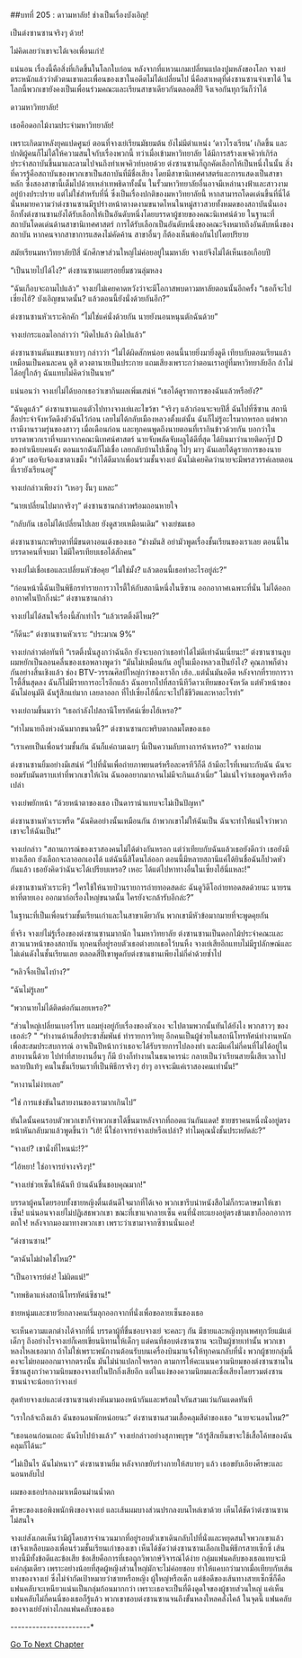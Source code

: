 ##บทที่ 205 : ดาวมหาลัย!
ช่างเป็นเรื่องบังเอิญ!

เป็นต่งซานซานจริงๆ ด้วย!

ไม่คิดเลยว่าเขาจะได้เจอเพื่อนเก่า!

แน่นอน เรื่องนี้คือสิ่งที่เกิดขึ้นในโลกใบก่อน หลังจากที่แหวนเกมเปลี่ยนแปลงปูมหลังของโลก จางเย่ตระหนักแล้วว่าตัวตนเขาและเพื่อนของเขาในอดีตไม่ได้เปลี่ยนไป นี่คือสาเหตุที่ต่งซานซานจำเขาได้ ในโลกนี้พวกเขายังคงเป็นเพื่อนร่วมคณะและเรียนสาขาเดียวกันตลอดสี่ปี จึงเจอกันทุกวันก็ว่าได้

ดาวมหาวิทยาลัย!

เธอคือดอกไม้งามประจำมหาวิทยาลัย!

เพราะเกิดมาหลังยุคแปดศูนย์ ตอนที่จางเย่เรียนมัธยมต้น ยังไม่มีตำแหน่ง ‘ดาวโรงเรียน’ เกิดขึ้น และปกติผู้คนก็ไม่ได้ให้ความสนใจกับเรื่องพวกนี้ ทว่าเมื่อเข้ามหาวิทยาลัย ได้มีการสร้างเพจคิวท์เกิร์ลประจำสถาบันขึ้นมาและลามไปจนถึงทำเพจคิวท์บอยด้วย ต่งซานซานก็ถูกคัดเลือกให้เป็นหนึ่งในนั้น สิ่งที่ควรรู้คือสถาบันของพวกเขาเป็นสถาบันที่มีชื่อเสียง โดยมีสาขานิเทศศาสตร์และการแสดงเป็นสาขาหลัก ซึ่งสองสาขานี้เต็มไปด้วยเหล่าเทพธิดาทั้งนั้น ในรั้วมหาวิทยาลัยอื่นอาจมีเหล่านางฟ้าและสาวงามอยู่บ้างประปราย แต่ไม่ใช่สำหรับที่นี่ ซึ่งเป็นเรื่องปกติของมหาวิทยาลัยนี้ หากสามารถโดดเด่นขึ้นที่นี่ได้ นั่นหมายความว่าต่งซานซานมีรูปร่างหน้าตางดงามขนาดไหนในหมู่สาวสวยทั้งหมดของสถาบันนั่นเอง อีกทั้งต่งซานซานยังได้รับเลือกให้เป็นอันดับหนึ่งโดยบรรดาผู้ชายของคณะนิเทศน์ด้วย ในฐานะที่สถาบันโดดเด่นด้านสาขานิเทศศาสตร์ การได้รับเลือกเป็นอันดับหนึ่งของคณะจึงหมายถึงอันดับหนึ่งของสถาบัน หากคนจากสาขาการแสดงไม่คัดค้าน สาขาอื่นๆ ก็ต้องเห็นพ้องกันไปโดยปริยาย

สมัยเรียนมหาวิทยาลัยปีสี่ นักศึกษาส่วนใหญ่ไม่ค่อยอยู่ในมหาลัย จางเย่จึงไม่ได้เห็นเธอเกือบปี

“เป็นนายไปได้ไง?” ต่งซานซานเผยรอยยิ้มชวนลุ่มหลง

“ฉันเกือบจะถามไปแล้ว” จางเย่ไม่เคยคาดหวังว่าจะมีโอกาสพบดาวมหาลัยตอนนั้นอีกครั้ง “เธอก็จะไปเซี่ยงไฮ้? บังเอิญขนาดนั้น? แล้วตอนนี้ยังนั่งด้วยกันอีก?”

ต่งซานซานหัวเราะคิกคัก “ไม่ใช่แค่นั่งด้วยกัน นายยังนอนหนุนตักฉันด้วย”

จางเย่กระแอมไอกล่าวว่า “ผิดไปแล้ว ผิดไปแล้ว”

ต่งซานซานดันแขนเขาเบาๆ กล่าวว่า “ไม่ได้ผิดสักหน่อย ตอนนี้นายยิ่งมายิ่งดูดี เทียบกับตอนเรียนแล้วเหมือนเป็นคนละคน ดูสิ ดวงตานายเป็นประกาย แถมเสียงเพราะกว่าตอนเราอยู่ที่มหาวิทยาลัยอีก ถ้าไม่ได้อยู่ใกล้ๆ ฉันแทบไม่คิดว่าเป็นนาย”

แน่นอนว่า จางเย่ไม่ได้บอกเธอว่าเขากินผลเพิ่มเสน่ห์ “เธอได้ดูรายการของฉันแล้วหรือยัง?”

“ฉันดูแล้ว” ต่งซานซานเอนตัวไปทางจางเย่และไขว้ขา “จริงๆ แล้วก่อนจะจบปีสี่ ฉันไปที่ซีซาน สถานีสื่อประจำจังหวัดดึงตัวฉันไว้ก่อน เลยไม่ได้กลับเมืองหลวงตั้งแต่นั้น ฉันก็ไม่รู้อะไรมากหรอก แต่พวกเรามีงานรวมรุ่นของสาวๆ เมื่อเดือนก่อน และทุกคนพูดถึงนายตอนที่เรากินข้าวด้วยกัน บอกว่าในบรรดาพวกเราที่จบมาจากคณะนิเทศน์ศาสตร์ นายจับพลัดจับผลูได้ดีที่สุด ได้ยินมาว่านายติดกรุ๊ป D ของทำเนียบคนดัง ตอนแรกฉันก็ไม่เชื่อ เลยกลับบ้านไปเช็กดู ไปๆ มาๆ ฉันเลยได้ดูรายการของนายด้วย” เธอจับจ้องเขาตาเขม็ง “ทำได้ดีมากเพื่อนร่วมชั้นจางเย่ ฉันไม่เคยคิดว่านายจะมีพรสวรรค์เลยตอนที่เรายังเรียนอยู่”

จางเย่กล่าวเพียงว่า “เหอๆ งั้นๆ แหละ”

“นายเปลี่ยนไปมากจริงๆ” ต่งซานซานกล่าวพร้อมถอนหายใจ

“กลับกัน เธอไม่ได้เปลี่ยนไปเลย ยังดูสวยเหมือนเดิม” จางเย่ชมเธอ

ต่งซานซานกะพริบตาที่มีขนตางอนเด้งของเธอ “ช่างมันสิ อย่ามัวพูดเรื่องชั้นเรียนของเราเลย ตอนนี้ในบรรดาคนที่จบมา ไม่มีใครเทียบเธอได้สักคน”

จางเย่ไม่เชื่อเธอและเปลี่ยนหัวข้อคุย “ไม่ใช่มั้ง? แล้วตอนนี้เธอทำอะไรอยู่ล่ะ?”

“ก่อนหน้านี้ฉันเป็นพิธีกรทำรายการวาไรตี้ให้กับสถานีหนึ่งในซีซาน ออกอากาศเฉพาะที่นั่น ไม่ได้ออกอากาศในปักกิ่งน่ะ” ต่งซานซานกล่าว

จางเย่ไม่ได้สนใจเรื่องนี้สักเท่าไร “แล้วเรตติ้งดีไหม?”

“ก็ดีนะ” ต่งซานซานหัวเราะ “ประมาณ 9%”

จางเย่กล่าวต่อทันที “เรตติ้งนั่นสูงกว่าฉันอีก ยังจะบอกว่าเธอทำได้ไม่ดีเท่าฉันเนี่ยนะ!”
ต่งซานซานลูบผมหยักเป็นลอนคลื่นของเธอพลางพูดว่า “มันไม่เหมือนกัน อยู่ในเมืองหลวงเป็นยังไง? คุณภาพก็ต่างกันอย่างสิ้นเชิงแล้ว ช่อง BTV-วรรณศิลป์ใหญ่กว่าของเราอีก เฮ้อ..แต่นั่นมันอดีต หลังจากที่รายการวาไรตี้สิ้นสุดลง ฉันก็ไม่มีรายการอะไรอีกแล้ว ฉันอยากไปที่สถานีทีวีดาวเทียมของจังหวัด แต่หัวหน้าของฉันไม่อนุมัติ ฉันรู้สึกแย่มาก เลยลาออก ที่ไปเซี่ยงไฮ้นี่กะจะไปใช้ชีวิตและหาอะไรทำ”

จางเย่ถามขึ้นมาว่า “เธอกำลังไปสถานีโทรทัศน์เซี่ยงไฮ้เหรอ?”

“ทำไมนายถึงห่วงฉันมากขนาดนี้?” ต่งซานซานกะพริบตากลมโตของเธอ

“เราเคยเป็นเพื่อนร่วมชั้นกัน ฉันก็แค่ถามเฉยๆ นี่เป็นความลับทางการค้าเหรอ?” จางเย่ถาม

ต่งซานซานยิ้มอย่างมีเสน่ห์ “ไปที่นั่นเพื่อถ่ายภาพยนตร์หรือละครทีวีก็ดี ถ้ามีอะไรที่เหมาะกับฉัน ฉันจะยอมรับมันตราบเท่าที่พวกเขาให้เงิน ฉันอดอยากมากจนไม่มีจะกินแล้วเนี่ย” ไม่แน่ใจว่าเธอพูดจริงหรือเปล่า

จางเย่พยักหน้า “ด้วยหน้าตาของเธอ เป็นดารานำแทบจะไม่เป็นปัญหา"

ต่งซานซานหัวเราะพรืด “ฉันคิดอย่างนั้นเหมือนกัน ถ้าพวกเขาไม่ให้ฉันเป็น ฉันจะทำให้แน่ใจว่าพวกเขาจะให้ฉันเป็น!”

จางเย่กล่าว "สถานการณ์ของเราสองคนไม่ได้ต่างกันหรอก แต่ว่าเทียบกับฉันแล้วเธอยังดีกว่า เธอยังมีทางเลือก ยังเลือกจะลาออกเองได้ แต่ฉันนี่สิโดนไล่ออก ตอนนี้มีหลายสถานีแค่ได้ยินชื่อฉันก็ปวดหัวกันแล้ว เธอยังคิดว่าฉันจะได้เปรียบเหรอ? เหอะ ได้แต่ไปหาทางอื่นในเซี่ยงไฮ้นี่แหละ!"

ต่งซานซานหัวเราะหึๆ “ใครใช้ให้นายป่วนรายการถ่ายทอดสดล่ะ ฉันดูวิดีโอถ่ายทอดสดด้วยนะ นายรนหาที่ตายเอง ออกมาก่อเรื่องใหญ่ขนาดนั้น ใครยังจะกล้ารับอีกล่ะ?”

ในฐานะที่เป็นเพื่อนร่วมชั้นเรียนเก่าและในสาขาเดียวกัน พวกเขามีหัวข้อมากมายที่จะพูดคุยกัน

ที่จริง จางเย่ไม่รู้เรื่องของต่งซานซานมากนัก ในมหาวิทยาลัย ต่งซานซานเป็นดอกไม้ประจำคณะและสาวแนวหน้าของสถาบัน ทุกคนที่อยู่รอบตัวเธอต่างยกเธอไว้บนหิ้ง จางเย่เสียอีกแทบไม่มีรูปลักษณ์และไม่เด่นดังในชั้นเรียนเลย ตลอดสี่ปีเขาพูดกับต่งซานชานเพียงไม่กี่คำด้วยซ้ำไป

“หลิวจื่อเป็นไงบ้าง?”

“ฉันไม่รู้เลย”

“พวกนายไม่ได้ติดต่อกันเลยเหรอ?"

“ส่วนใหญ่เปลี่ยนเบอร์โทร แถมยุ่งอยู่กับเรื่องของตัวเอง จะไปตามพวกนั้นทันได้ยังไง พวกสาวๆ ของเธอล่ะ? "
“ทำงานด้านสื่อประชาสัมพันธ์ ทำรายการวิทยุ อีกคนเป็นผู้ช่วยในสถานีโทรทัศน์ทำงานหนักเพื่อสะสมประสบการณ์ อาจเป็นปีหน้ากว่าเธอจะได้รับรายการไปลองทำ และมีแค่ไม่กี่คนที่ไม่ได้อยู่ในสายงานนี้ด้วย ไปทำที่สายงานอื่นๆ ก็มี บ้างก็ทำงานในธนาคารน่ะ กลายเป็นว่าเรียนสายนี้เสียเวลาไปหลายปีแท้ๆ คนในชั้นเรียนเราที่เป็นพิธีกรจริงๆ ฮ่าๆ อาจจะมีแค่เราสองคนเท่านั้น!”

“หางานไม่ง่ายเลย”

“ใช่ การแข่งขันในสายงานของเรามากเกินไป”

ทันใดนั้นคนรอบตัวพวกเขาก็จำพวกเขาได้ขึ้นมาหลังจากที่ถอดแว่นกันแดด!
ชายชราคนหนึ่งนั่งอยู่ตรงหน้าหันกลับมาแล้วพูดขึ้นว่า “เฮ้! นี่ใช่อาจารย์จางเย่หรือเปล่า? ทำไมคุณนั่งชั้นประหยัดล่ะ?”

“จางเย่? เขานั่งที่ไหนน่ะ!?”

“ไอ้หยา! ใช่อาจารย์จางจริงๆ!"

“จางเย่ช่วยเซ็นให้ฉันที บ้านฉันชื่นชอบคุณมาก!"

บรรดาผู้คนโดยรอบทั้งชายหญิงตื่นเต้นดีใจมากที่ได้เจอ พวกเขารีบนำหนังสือไม่ก็กระดาษมาให้เขาเซ็น!
แน่นอนจางเย่ไม่ปฏิเสธพวกเขา ขณะที่เขาแจกลายเซ็น คนที่นั่งทะแยงอยู่ตรงข้ามเขาก็ออกอาการตกใจ! หลังจากมองมาทางพวกเขา เพราะว่าเขามาจากซีซานนั่นเอง!

“ต่งซานซาน!”

“ตาฉันไม่ฝาดใช่ไหม?"

“เป็นอาจารย์ต่ง! ไม่ผิดแน่!”

"เทพธิดาแห่งสถานีโทรทัศน์ซีชาน!"

ชายหนุ่มและชายวัยกลางคนเริ่มลุกออกจากที่นั่งเพื่อขอลายเซ็นของเธอ

จะเห็นความแตกต่างได้จากที่นี่ บรรดาผู้ที่ชื่นชอบจางเย่ จะคละๆ กัน มีชายและหญิงทุกเพศทุกวัยแม้แต่เด็กๆ ถึงอย่างไรจางเย่ก็เคยเขียนนิทานให้เด็กๆ แต่คนที่ชอบต่งซานซาน จะเป็นผู้ชายเท่านั้น พวกเขาหลงใหลเธอมาก ถ้าไม่ใช่เพราะพนักงานต้อนรับบนเครื่องบินมาแจ้งให้ทุกคนกลับที่นั่ง พวกผู้ชายกลุ่มนี้คงจะไม่ยอมออกมาจากตรงนั้น มันไม่น่าแปลกใจหรอก ตามการให้คะแนนความนิยมของต่งซานซานในซีซานสูงกว่าความนิยมของจางเย่ในปักกิ่งเสียอีก แต่ในแง่ของความนิยมและชื่อเสียงโดยรวมต่งซานซานน่าจะน้อยกว่าจางเย่

สุดท้ายจางเย่และต่งซานซานต่างหันมามองหน้ากันและพร้อมใจกันสวมแว่นกันแดดทันที

“เราใกล้จะถึงแล้ว ฉันขอนอนพักหน่อยนะ” ต่งซานซานสวมเสื้อคลุมสีดำของเธอ “นายจะนอนไหม?”

“เธอนอนก่อนเถอะ ฉันงีบไปบ้างแล้ว” จางเย่กล่าวอย่างสุภาพบุรุษ “ถ้ารู้สึกเย็นขาจะใช้เสื้อโค้ทของฉันคลุมก็ได้นะ”

“ไม่เป็นไร ฉันไม่หนาว” ต่งซานซานยิ้ม หลังจากขยับร่างกายให้สบายๆ แล้ว เธอขยับเอียงศีรษะและนอนหลับไป

ผมของเธอปรกลงมาเหมือนม่านน้ำตก

ศีรษะของเธอพิงพนักพิงของจางเย่ และเส้นผมบางส่วนปรกลงบนไหล่เขาด้วย เห็นได้ชัดว่าต่งซานซานไม่สนใจ

จางเย่สังเกตเห็นว่ามีผู้โดยสารจำนวนมากที่อยู่รอบตัวเขาเดินกลับไปที่นั่งและหยุดสนใจพวกเขาแล้ว เขาจึงเหลือบมองเพื่อนร่วมชั้นเรียนเก่าของเขา เห็นได้ชัดว่าต่งซานซานเลือกเป็นพิธีกรสายเซ็กซี่ เส้นทางนี้มีทั้งข้อดีและข้อเสีย ข้อเสียคือการที่เธอถูกวิพากษ์วิจารณ์ได้ง่าย กลุ่มแฟนคลับของเธอแทบจะมีแค่กลุ่มเดียว เพราะอย่างน้อยที่สุดผู้หญิงส่วนใหญ่มักจะไม่ค่อยชอบ ทำให้แคบกว่ามากเมื่อเทียบกับเส้นทางของจางเย่ ซึ่งไม่จำกัดเป้าหมายว่าชายหรือหญิง ผู้ใหญ่หรือเด็ก แต่ข้อดีของเส้นทางสายเซ็กซี่ก็คือแฟนคลับจะเหนียวแน่นเป็นกลุ่มก้อนมากกว่า เพราะเธอจะเป็นที่ดึงดูดใจของผู้ชายส่วนใหญ่ แค่เห็นแฟนคลับไม่กี่คนนี่ของเธอก็รู้แล้ว พวกเขาชอบต่งซานซานจนถึงขั้นหลงใหลคลั่งไคล้ ในจุดนี้ แฟนคลับของจางเย่ยังห่างไกลแฟนคลับของเธอ




*-*-*-*-*-*-*-*-*-*-*-*-*-*-*-*-*-*-*-*-*-*-*




[Go To Next Chapter]( ./6.md)